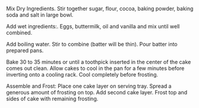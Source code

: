 Mix Dry Ingredients. Stir together sugar, flour, cocoa, baking powder, baking soda and salt in large bowl. 

Add wet ingredients:. Eggs, buttermilk, oil and vanilla and mix until well combined.

Add boiling water. Stir to combine (batter will be thin). Pour batter into prepared pans.

Bake 30 to 35 minutes or until a toothpick inserted in the center of the cake comes out clean. Allow cakes to cool in the pan for a few minutes before inverting onto a cooling rack. Cool completely before frosting.

Assemble and Frost: Place one cake layer on serving tray. Spread a generous amount of frosting on top. Add second cake layer. Frost top and sides of cake with remaining frosting.

